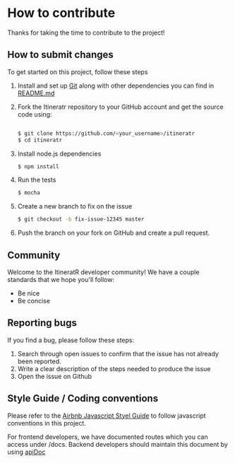 # How to contribute

Thanks for taking the time to contribute to the project!

## How to submit changes

To get started on this project, follow these steps

1. Install and set up [Git](https://git-scm.com/) along with other dependencies you can find in [README.md](https://github.com/ritwik098/HackIllinois2017/blob/master/README.md)

2. Fork the Itineratr repository to your GitHub account and get the source code using:
    ```sh

    $ git clone https://github.com/<your_username>/itineratr
    $ cd itineratr
    ```

3. Install node.js dependencies
    ```sh
    $ npm install
    ```

4. Run the tests
    ```sh
    $ mocha
    ```

5. Create a new branch to fix on the issue
    ```sh
    $ git checkout -b fix-issue-12345 master
    ```

6. Push the branch on your fork on GitHub and create a pull request.

## Community

Welcome to the ItineratR developer community! We have a couple standards that we hope you'll follow:

* Be nice
* Be concise

## Reporting bugs

If you find a bug, please follow these steps:

1. Search through open issues to confirm that the issue has not already been reported.
2. Write a clear description of the steps needed to produce the issue
3. Open the issue on Github

## Style Guide / Coding conventions

Please refer to the [Airbnb Javascript Styel Guide](https://github.com/airbnb/javascript) to follow javascript conventions in this project.

For frontend developers, we have documented routes which you can access under /docs. Backend developers should maintain this document by using [apiDoc](http://apidocjs.com/)
